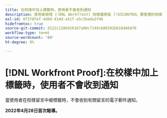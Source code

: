 ```yaml
---
title: 在校樣中加上標籤時，使用者不會收到通知
description: 使用者檢視 [!DNL Workfront] 校樣儀表板 [!UICONTROL 要管理的校樣] 和 [!UICONTROL 等待決策報告的證明] 在不同類別中顯示0個報表（總計、準時等）。
exl-id: 0f378fef-4d0d-414d-a51f-a5c3beda2f46
hidefromtoc: true
source-git-commit: d122c128b926167a00c7149cb88392b618486876
workflow-type: tm+mt
source-wordcount: '69'
ht-degree: 0%

---
```


# [!DNL Workfront Proof]:在校樣中加上標籤時，使用者不會收到通知

當使用者在校樣留言中被標籤時，不會收到有關留言的電子郵件通知。

**2022年4月28日首次報導。**
